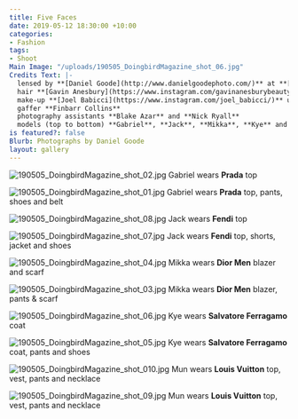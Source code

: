 ```yaml
---
title: Five Faces
date: 2019-05-12 18:30:00 +10:00
categories:
- Fashion
tags:
- Shoot
Main Image: "/uploads/190505_DoingbirdMagazine_shot_06.jpg"
Credits Text: |-
  lensed by **[Daniel Goode](http://www.danielgoodephoto.com/)** at **[The Artist Group](https://www.instagram.com/theartistgroup/)** fashion **[Miguel Urbina Tan](https://www.instagram.com/miguelurbinatan/)**
  hair **[Gavin Anesbury](https://www.instagram.com/gavinanesburybeauty/)** at **[Viviens](instagram.com/vivienscreative/)** using **[Hair Rituel by Sisley](https://www.instagram.com/hairrituelbysisley/)**
  make-up **[Joel Babicci](https://www.instagram.com/joel_babicci/)** using **[MAC](https://www.instagram.com/maccosmetics/)**
  gaffer **Finbarr Collins**
  photography assistants **Blake Azar** and **Nick Ryall**
  models (top to bottom) **Gabriel**, **Jack**, **Mikka**, **Kye** and **Mun** all at **[Kult](https://www.instagram.com/kultaustralia/)**
is featured?: false
Blurb: Photographs by Daniel Goode
layout: gallery
---
```


![190505_DoingbirdMagazine_shot_02.jpg](/uploads/190505_DoingbirdMagazine_shot_02.jpg)
Gabriel wears **Prada** top

![190505_DoingbirdMagazine_shot_01.jpg](/uploads/190505_DoingbirdMagazine_shot_01.jpg)
Gabriel wears **Prada** top, pants, shoes and belt

![190505_DoingbirdMagazine_shot_08.jpg](/uploads/190505_DoingbirdMagazine_shot_08.jpg)
Jack wears **Fendi** top

![190505_DoingbirdMagazine_shot_07.jpg](/uploads/190505_DoingbirdMagazine_shot_07.jpg)
Jack wears **Fendi** top, shorts, jacket and shoes

![190505_DoingbirdMagazine_shot_04.jpg](/uploads/190505_DoingbirdMagazine_shot_04.jpg)
Mikka wears **Dior Men** blazer and scarf

![190505_DoingbirdMagazine_shot_03.jpg](/uploads/190505_DoingbirdMagazine_shot_03.jpg)
Mikka wears **Dior Men** blazer, pants & scarf

![190505_DoingbirdMagazine_shot_06.jpg](/uploads/190505_DoingbirdMagazine_shot_06.jpg)
Kye wears **Salvatore Ferragamo** coat

![190505_DoingbirdMagazine_shot_05.jpg](/uploads/190505_DoingbirdMagazine_shot_05.jpg)
Kye wears **Salvatore Ferragamo** coat, pants and shoes

![190505_DoingbirdMagazine_shot_010.jpg](/uploads/190505_DoingbirdMagazine_shot_010.jpg)
Mun wears **Louis Vuitton** top, vest, pants and necklace

![190505_DoingbirdMagazine_shot_09.jpg](/uploads/190505_DoingbirdMagazine_shot_09.jpg)
Mun wears **Louis Vuitton** top, vest, pants and necklace